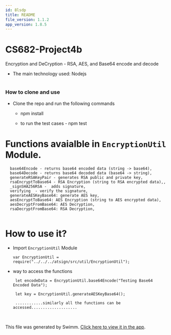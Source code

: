 ```yaml
---
id: 8lsdp
title: README
file_version: 1.1.2
app_version: 1.8.5
---
```


# CS682-Project4b

Encryption and DeCryption - RSA, AES, and Base64 encode and decode

*   The main technology used: Nodejs

# <h3>How to clone and use</h3>

*   Clone the repo and run the following commands

    *   npm install

    *   to run the test cases - npm test

# Functions avaialble in `EncryptionUtil`<swm-token data-swm-token=":test/atsign/util/EncryptionTest.js:1:2:2:`var EncryptionUtil = require(&quot;../../../atsign/src/util/EncryptionUtil&quot;);`"/> Module.

```
  base64Encode - returns base64 encoded data (string -> base64),
  base64Decode - returns base64 decoded data (base64 -> string),
  generateRSAKeyPair - generates RSA public and private key,
  rsaEncryptToBase64 - RSA Encryption (string to RSA encrypted data),,
  _signSHA256RSA -  adds signature,
  verifying  - verify the signature,
  generateAESKeyBase64: generate AES key,
  aesEncryptToBase64: AES Encryption (string to AES encrypted data),
  aesDecryptFromBase64: AES Decryption,
  rsaDecryptFromBase64: RSA Decryption,
  
```

# How to use it?

*   Import `EncryptionUtil`<swm-token data-swm-token=":test/atsign/util/EncryptionTest.js:1:2:2:`var EncryptionUtil = require(&quot;../../../atsign/src/util/EncryptionUtil&quot;);`"/> Module

    ```
    var EncryptionUtil = require("../../../atsign/src/util/EncryptionUtil");
    ```

*   way to access the functions

    ```
     let encodeData = EncryptionUtil.base64Encode("Testing Base64 Encoded Data");

     let key = EncryptionUtil.generateAESKeyBase64();

     ............similarly all the functions can be accessed....................
    ```

<br/>

This file was generated by Swimm. [Click here to view it in the app](https://app.swimm.io/repos/Z2l0aHViJTNBJTNBQ1M2ODItUHJvamVjdDRiJTNBJTNBTGFoYXN5YWty/docs/8lsdp).
